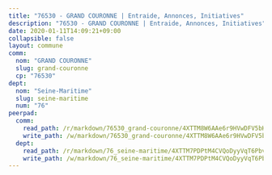 ```yaml
---
title: "76530 - GRAND COURONNE | Entraide, Annonces, Initiatives"
description: "76530 - GRAND COURONNE | Entraide, Annonces, Initiatives"
date: 2020-01-11T14:09:21+09:00
collapsible: false
layout: commune
comm:
  nom: "GRAND COURONNE"
  slug: grand-couronne
  cp: "76530"
dept:
  nom: "Seine-Maritime"
  slug: seine-maritime
  num: "76"
peerpad:
  comm:
    read_path: /r/markdown/76530_grand-couronne/4XTTM8W6AAe6r9HVwDFV5bHUqbFH3PWi4BT1y2PumKHzNnJzS
    write_path: /w/markdown/76530_grand-couronne/4XTTM8W6AAe6r9HVwDFV5bHUqbFH3PWi4BT1y2PumKHzNnJzS-K3TgU4oETQy1zx3Jjf845LxPaz9mhJGEt2UDGkCXQT1zVFS4wp2c64126wL39Ggs3a1idMbJjche9ceN6v5PHKCJYRgcDJGrW693DUuJMuvGTaHZ6DVJHNQ3CzfonuvrmiCCtn6a
  dept:
    read_path: /r/markdown/76_seine-maritime/4XTTM7PDPtM4CVQoDyyVqT6Pbvj1SVtndpXJdTDsc7xwdMTdt
    write_path: /w/markdown/76_seine-maritime/4XTTM7PDPtM4CVQoDyyVqT6Pbvj1SVtndpXJdTDsc7xwdMTdt-K3TgUmo7Qwp8ZQz8qKFjC8WCY27ypEpX2c8BXeSV9rrPY1zRZn2SrYwkBXF8VnHkcepiXsccFfKHYuT2JNgSMXxLRaUGRu6o5B3BB15nZxEho97cTz3yC4eRTX4hZM1hcyAZrn8r
---
```


